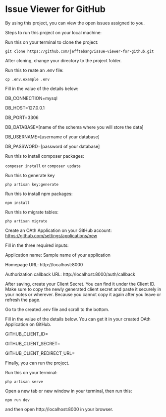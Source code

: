 # Issue Viewer for GitHub

By using this project, you can view the open issues assigned to you.

Steps to run this project on your local machine:

Run this on your terminal to clone the project:

`git clone https://github.com/jefftebang/issue-viewer-for-github.git`

After cloning, change your directory to the project folder.

Run this to reate an .env file:

`cp .env.example .env`

Fill in the value of the details below:

DB_CONNECTION=mysql

DB_HOST=127.0.0.1

DB_PORT=3306

DB_DATABASE=[name of the schema where you will store the data]

DB_USERNAME=[username of your database]

DB_PASSWORD=[password of your database]

Run this to install composer packages:

`composer install` or `composer update`

Run this to generate key

`php artisan key:generate`

Run this to install npm packages:

`npm install`

Run this to migrate tables:

`php artisan migrate`

Create an OAth Application on your GitHub account:
https://github.com/settings/applications/new

Fill in the three required inputs:

Application name: Sample name of your application

Homepage URL: http://localhost:8000

Authorization callback URL: http://localhost:8000/auth/callback

After saving, create your Client Secret. You can find it under the Client ID. Make sure to copy the newly generated client secret and paste it securely in your notes or wherever. Because you cannot copy it again after you leave or refresh the page.

Go to the created .env file and scroll to the bottom.

Fill in the value of the details below. You can get it in your created OAth Application on GitHub.

GITHUB_CLIENT_ID=

GITHUB_CLIENT_SECRET=

GITHUB_CLIENT_REDIRECT_URL=

Finally, you can run the project.

Run this on your terminal:

`php artisan serve`

Open a new tab or new window in your terminal, then run this:

`npm run dev`

and then open http://localhost:8000 in your browser.
